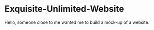 # Exquisite-Unlimited-Website
Hello, someone close to me wanted me to build a mock-up of a website. 
